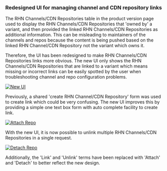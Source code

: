 ### Redesigned UI for managing channel and CDN repository links

The RHN Channels/CDN Repositories table in the product version page used to
display the RHN Channels/CDN Repositories that 'owned by' a variant, and then
provided the linked RHN Channels/CDN Repositories as additional information.
This can be misleading to maintainers of the channels and repos because the
content is being pushed based on the linked RHN Channel/CDN Repository not
the variant which owns it.

Therefore, the UI has been redesigned to make RHN Channels/CDN Repositories links
more obvious. The new UI only shows the RHN Channels/CDN Repositories that are linked
to a variant which means missing or incorrect links can be easily spotted by the
user when troubleshooting channel and repo configuration problems.

[![New UI](images/3.11.3/new-ui.png)](images/3.11.3/new-ui.png)

Previously, a shared 'create RHN Channel/CDN Repository' form was used to
create link which could be very confusing. The new UI improves this by providing
a simple one text box form with auto complete facility to create link.

[![Attach Repo](images/3.11.3/attach_repo.png)](images/3.11.3/attach_repo.png)

With the new UI, it is now possible to unlink multiple RHN Channels/CDN Repositories
in a single request.

[![Detach Repo](images/3.11.3/detach_repos.png)](images/3.11.3/detach_repos.png)

Additionally, the 'Link' and 'Unlink' terms have been replaced with 'Attach' and 'Detach'
to better reflect the new design.
